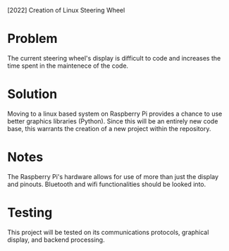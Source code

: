 [2022] Creation of Linux Steering Wheel

Problem
=======
The current steering wheel's display is difficult to
code and increases the time spent in the maintenece of
the code.

Solution
========
Moving to a linux based system on Raspberry Pi provides
a chance to use better graphics libraries (Python). 
Since this will be an entirely new code base, this warrants
the creation of a new project within the repository.

Notes
=====
The Raspberry Pi's hardware allows for use of more than 
just the display and pinouts. Bluetooth and wifi 
functionalities should be looked into.

Testing
=======
This project will be tested on its communications protocols, 
graphical display, and backend processing.
